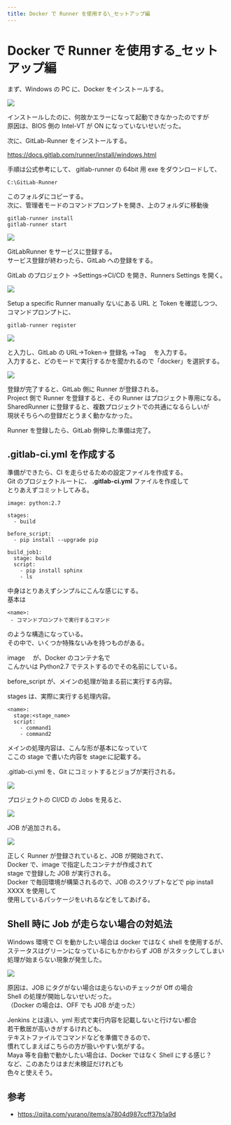 ```yaml
---
title: Docker で Runner を使用する\_セットアップ編
---
```

# Docker で Runner を使用する\_セットアップ編

まず、Windows の PC に、Docker をインストールする。

![](https://gyazo.com/9542ce3548d18892f7cc393f0f276e10.png)

インストールしたのに、何故かエラーになって起動できなかったのですが  
原因は、BIOS 側の Intel-VT が ON になっていないせいだった。

次に、GitLab-Runner をインストールする。

https://docs.gitlab.com/runner/install/windows.html

手順は公式参考にして、 gitlab-runner の 64bit 用 exe をダウンロードして、

```
C:\GitLab-Runner
```

このフォルダにコピーする。  
次に、管理者モードのコマンドプロンプトを開き、上のフォルダに移動後

```
gitlab-runner install
gitlab-runner start
```

![](https://gyazo.com/2b77af47149d63c1960cabdafc68445c.png)

GitLabRunner をサービスに登録する。  
サービス登録が終わったら、GitLab への登録をする。

GitLab のプロジェクト →Settings→CI/CD を開き、Runners Settings を開く。

![](https://gyazo.com/67e413b0a1f7938d1100515561c46a83.png)

Setup a specific Runner manually ないにある URL と Token を確認しつつ、
コマンドプロンプトに、

```
gitlab-runner register
```

![](https://gyazo.com/bc932ba1d7252a7df04fb08d63cced8d.png)

と入力し、GitLab の URL→Token→ 登録名 →Tag 　を入力する。  
入力すると、どのモードで実行するかを聞かれるので「docker」を選択する。

![](https://gyazo.com/d3c498aeb73210cbaba80c7f26223600.png)

登録が完了すると、GitLab 側に Runner が登録される。  
Project 側で Runner を登録すると、その Runner はプロジェクト専用になる。  
SharedRunner に登録すると、複数プロジェクトでの共通になるらしいが  
現状そちらへの登録だとうまく動かなかった。

Runner を登録したら、GitLab 側伸した準備は完了。

## .gitlab-ci.yml を作成する

準備ができたら、CI を走らせるための設定ファイルを作成する。  
Git のプロジェクトルートに、 **.gitlab-ci.yml** ファイルを作成して  
とりあえずコミットしてみる。

```
image: python:2.7

stages:
  - build

before_script:
  - pip install --upgrade pip

build_job1:
  stage: build
  script:
    - pip install sphinx
    - ls
```

中身はとりあえずシンプルにこんな感じにする。  
基本は

```
<name>:
 - コマンドプロンプトで実行するコマンド
```

のような構造になっている。  
その中で、いくつか特殊ないみを持つものがある。

image 　が、Docker のコンテナ名で  
こんかいは Python2.7 でテストするのでその名前にしている。

before_script が、メインの処理が始まる前に実行する内容。

stages は、実際に実行する処理内容。

```
<name>:
  stage:<stage_name>
  script:
    - command1
    - command2
```

メインの処理内容は、こんな形が基本になっていて  
ここの stage で書いた内容を stage:に記載する。

.gitlab-ci.yml を、Git にコミットするとジョブが実行される。

![](https://gyazo.com/35e55f1d83e999824e9b3831c48d1d56.png)

プロジェクトの CI/CD の Jobs を見ると、

![](https://gyazo.com/73bb6792d1d63079851f917b56395200.png)

JOB が追加される。

![](https://gyazo.com/c7a483e2ecf67f37bbe125a1adf67380.png)

正しく Runner が登録されていると、JOB が開始されて、  
Docker で、image で指定したコンテナが作成されて  
stage で登録した JOB が実行される。  
Docker で毎回環境が構築されるので、JOB のスクリプトなどで pip install XXXX を使用して  
使用しているパッケージをいれるなどをしてあげる。

## Shell 時に Job が走らない場合の対処法

Windows 環境で CI を動かしたい場合は docker ではなく shell を使用するが、  
ステータスはグリーンになっているにもかかわらず JOB がスタックしてしまい  
処理が始まらない現象が発生した。

![](https://gyazo.com/f69eb02c5f0a6253d88198ec7aa61fed.png)

原因は、JOB にタグがない場合は走らないのチェックが Off の場合  
Shell の処理が開始しないせいだった。  
（Docker の場合は、OFF でも JOB が走った）

Jenkins とは違い、yml 形式で実行内容を記載しないと行けない都合  
若干敷居が高いきがするけれども、  
テキストファイルでコマンドなどを準備できるので、  
慣れてしまえばこちらの方が扱いやすい気がする。  
Maya 等を自動で動かしたい場合は、Docker ではなく Shell にする感じ？  
など、このあたりはまだ未検証だけれども  
色々と使えそう。

## 参考

- https://qiita.com/yurano/items/a7804d987ccff37b1a9d
